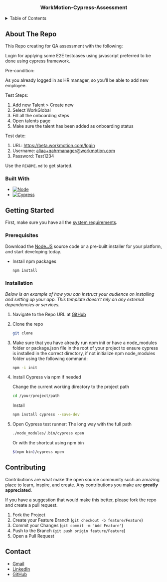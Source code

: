 <h3 align="center"> WorkMotion-Cypress-Assessment</h3>


<!-- TABLE OF CONTENTS -->
<details>
  <summary>Table of Contents</summary>
  <ol>
    <li>
      <a href="#about-the-project">About The Repo</a>
      <ul>
        <li><a href="#built-with">Built With</a></li>
      </ul>
    </li>
    <li>
      <a href="#getting-started">Getting Started</a>
      <ul>
        <li><a href="#prerequisites">Prerequisites</a></li>
        <li><a href="#installation">Installation</a></li>
      </ul>
    </li>
    <li><a href="#contributing">Contributing</a></li>
    <li><a href="#contact">Contact</a></li>
  </ol>
</details>


<!-- ABOUT THE Repo -->
## About The Repo

This Repo creating for QA assessment with the following:

Login for applying some E2E testcases using javascript preferred to be done using cypress framework.

Pre-condition: 

As you already logged in as HR manager, so you’ll be able to add new employee.

Test Steps:
1. Add new Talent > Create new
2. Select WorkGlobal 
3. Fill all the onboarding steps
4. Open talents page
5. Make sure the talent has been added as onboarding status

Test date:

1. URL: https://beta.workmotion.com/login
2. Username: aliaa+qahrmanager@workmotion.com
3. Password: Test1234

Use the `README.md` to get started.

### Built With

* [![Node][Node.js]][Node-url]
* [![Cypress][Cypress.io]][Cypress-url]


<!-- GETTING STARTED -->
## Getting Started

First, make sure you have all the [system requirements](https://docs.cypress.io/guides/getting-started/installing-cypress#System-requirements).

### Prerequisites

Download the [Node.JS](https://nodejs.org/en/download/) source code or a pre-built installer for your platform, and start developing today.
* Install npm packages
   ```sh
   npm install
   
### Installation

_Below is an example of how you can instruct your audience on installing and setting up your app. This template doesn't rely on any external dependencies or services._

1. Navigate to the Repo URL at [GitHub](https://github.com/ahmed-madyan/workmotion-cypress-assessment)
2. Clone the repo
   ```sh
   git clone
   ```
3. Make sure that you have already run npm init or have a node_modules folder or package.json file in the root of your project 
to ensure cypress is installed in the correct directory, if not initialize npm node_modules folder using the following command:
   ```sh
   npm -i init
   ```
4. Install Cypress via npm if needed
   
   Change the current working directory to the project path
   ```sh
   cd /your/project/path
   ```
   Install
   ```sh
   npm install cypress --save-dev
   ```
4. Open Cypress test runner:
   The long way with the full path
   ```sh
   ./node_modules/.bin/cypress open
   ```
   Or with the shortcut using npm bin
   ```sh
   $(npm bin)/cypress open
   ```

<!-- CONTRIBUTING -->
## Contributing

Contributions are what make the open source community such an amazing place to learn, inspire, and create. Any contributions you make are **greatly appreciated**.

If you have a suggestion that would make this better, please fork the repo and create a pull request.

1. Fork the Project
2. Create your Feature Branch (`git checkout -b feature/Feature`)
3. Commit your Changes (`git commit -m 'Add Feature'`)
4. Push to the Branch (`git push origin feature/Feature`)
5. Open a Pull Request

<!-- CONTACT -->
## Contact

* [Gmail](mailto:ahmed.madyan01@gmail.com)
* [LinkedIn](https://www.linkedin.com/in/ahmed-madyan/)
* [GitHub](https://github.com/ahmed-madyan)


<!-- MARKDOWN LINKS & IMAGES -->
[Node-url]: https://nodejs.org/
[Node.js]: https://nodejs.org/static/images/logo.svg
[Cypress.io]: https://upload.wikimedia.org/wikipedia/commons/6/6d/CyPress_logo.svg
[Cypress-url]: https://www.cypress.io/
